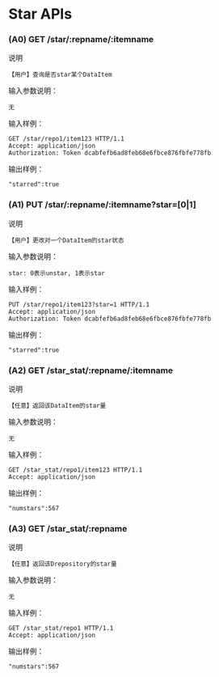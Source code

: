 # Star APIs

### (A0) GET /star/:repname/:itemname

说明

	【用户】查询是否star某个DataItem

输入参数说明：
	
	无

输入样例：

	GET /star/repo1/item123 HTTP/1.1 
	Accept: application/json
	Authorization: Token dcabfefb6ad8feb68e6fbce876fbfe778fb

输出样例：

	"starred":true

### (A1) PUT /star/:repname/:itemname?star=[0|1]

说明

	【用户】更改对一个DataItem的star状态 

输入参数说明：
	
	star: 0表示unstar, 1表示star

输入样例：

	PUT /star/repo1/item123?star=1 HTTP/1.1 
	Accept: application/json
	Authorization: Token dcabfefb6ad8feb68e6fbce876fbfe778fb

输出样例：
        
	"starred":true

### (A2) GET /star_stat/:repname/:itemname

说明

	【任意】返回该DataItem的star量

输入参数说明：
	
	无

输入样例：

	GET /star_stat/repo1/item123 HTTP/1.1 
	Accept: application/json

输出样例：

	"numstars":567

### (A3) GET /star_stat/:repname

说明

	【任意】返回该Drepository的star量

输入参数说明：
	
	无

输入样例：

	GET /star_stat/repo1 HTTP/1.1 
	Accept: application/json

输出样例：

	"numstars":567

